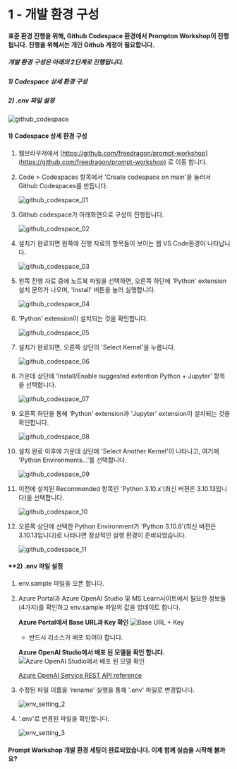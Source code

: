 # 1 - 개발 환경 구성

#### 표준 환경 진행을 위해, Github Codespace 환경에서 Prompton Workshop이 진행됩니다. 진행을 위해서는 개인 Github 계정이 필요합니다.  

##### 개발 환경 구성은 아래의 2단계로 진행됩니다.

##### 1) Codespace 상세 환경 구성

##### 2) .env 파일 설정

![github_codespace](../images/github_codespace.png)



#### **1) Codespace 상세 환경 구성**

1. 웹브라우저에서 [https://github.com/freedragon/prompt-workshop](https://github.com/freedragon/prompt-workshop) 로 이동 합니다.

   

2. Code > Codespaces 항목에서 'Create codespace on main'을 눌러서 Github Codespaces를 만듭니다.

   <!-- ![github_codespace_01](../images/github_codespace_01.png) -->

   ![github_codespace_01](../images/initial-screen-shot.jpg)

3. Github codespace가 아래화면으로 구성이 진행됩니다.

   ![github_codespace_02](../images/github_codespace_02.png)

   

4. 설치가 완료되면 왼쪽에 진행 자료의 항목들이 보이는 웹 VS Code환경이 나타납니다.  

   ![github_codespace_03](../images/github_codespace_03.png)

   

5. 왼쪽 진행 자료 중에 노트북 파일을 선택하면, 오른쪽 하단에 'Python' extension 설치 문의가 나오며, 'Install' 버튼을 눌러 실행합니다.   

   ![github_codespace_04](../images/github_codespace_04.png)

   

6. 'Python' extension이 설치되는 것을 확인합니다. 

   ![github_codespace_05](../images/github_codespace_05.png)

   

7. 설치가 완료되면, 오른쪽 상단의 'Select Kernel'을 누릅니다.

   ![github_codespace_06](../images/github_codespace_06.png)

   

8. 가운데 상단에 'Install/Enable suggested extention Python + Jupyter' 항목을 선택합니다.

   ![github_codespace_07](../images/github_codespace_07.png)

   

9. 오른쪽 하단을 통해 'Python' extension과 'Jupyter' extension이 설치되는 것을 확인합니다.

   ![github_codespace_08](../images/github_codespace_08.png)

   

10. 설치 완료 이후에 가운데 상단에 'Select Another Kernel'이 나타나고, 여기에 'Python Environments...'를 선택합니다.

    ![github_codespace_09](../images/github_codespace_09.png)

    

11. 이전에 설치된 Recommended 항목인 'Python 3.10.x'(최신 버젼은 3.10.13입니다)을 선택합니다.

    ![github_codespace_10](../images/github_codespace_10.png)

    

12. 오른쪽 상단에 선택한 Python Environment가 'Python 3.10.8'(최신 버젼은 3.10.13입니다)로 나타나면 정상적인 실행 환경이 준비되었습니다.

    ![github_codespace_11](../images/github_codespace_11.png)



#### **2) .env 파일 설정

1. env.sample 파일을 오픈 합니다.

   

2. Azure Portal과 Azure OpenAI Studio 및 MS Learn사이트에서 필요한 정보들 (4가지)를 확인하고 env.sample 파일의 값을 업데이트 합니다.

   <!-- ![env_setting_1](../images/env_setting_1.PNG) -->
   **Azure Portal에서 Base URL과 Key 확인**
   ![Base URL + Key](../images/azure-portal-aoai-kae.png)
   * 반드시 리소스가 배포 되어야 합니다.

   **Azure OpenAI Studio에서 배포 된 모델을 확인 합니다.**
   ![Azure OpenAI Studio에서 배포 된 모델 확인](../images/oai-studio-model.png)

   [Azure OpenAI Service REST API reference](https://learn.microsoft.com/en-us/azure/ai-services/openai/reference)

4. 수정된 파일 이름을 'rename' 실행을 통해 '.env' 파일로 변경합니다.

   ![env_setting_2](../images/env_setting_2.PNG)

   

5. '.env'로 변경된 파일을 확인합니다. 

   ![env_setting_3](../images/env_setting_3.PNG)



#### Prompt Workshop  개발 환경 세팅이 완료되었습니다. 이제 함께 실습을 시작해 볼까요?
